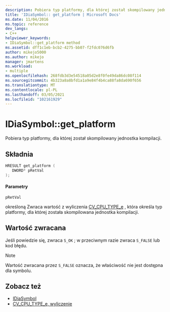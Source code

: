 ```yaml
---
description: Pobiera typ platformy, dla której został skompilowany jednostka kompilacji.
title: 'IDiaSymbol:: get_platform | Microsoft Docs'
ms.date: 11/04/2016
ms.topic: reference
dev_langs:
- C++
helpviewer_keywords:
- IDiaSymbol::get_platform method
ms.assetid: dff1c1eb-bcb2-4275-bb07-f2fdc076d6fb
author: mikejo5000
ms.author: mikejo
manager: jmartens
ms.workload:
- multiple
ms.openlocfilehash: 268fdb3d3e54518a05d2e8f0fe49da86dc08f114
ms.sourcegitcommit: 4b323a8a8bfd1a1a9e84f4b4ca88fa8da690f656
ms.translationtype: MT
ms.contentlocale: pl-PL
ms.lasthandoff: 03/05/2021
ms.locfileid: "102161929"
---
```

# <a name="idiasymbolget_platform"></a>IDiaSymbol::get_platform
Pobiera typ platformy, dla której został skompilowany jednostka kompilacji.

## <a name="syntax"></a>Składnia

```C++
HRESULT get_platform ( 
   DWORD* pRetVal
);
```

#### <a name="parameters"></a>Parametry
 `pRetVal`

określoną Zwraca wartość z wyliczenia [CV_CPU_TYPE_e](../../debugger/debug-interface-access/cv-cpu-type-e.md) , która określa typ platformy, dla której została skompilowana jednostka kompilacji.

## <a name="return-value"></a>Wartość zwracana
 Jeśli powiedzie się, zwraca `S_OK` ; w przeciwnym razie zwraca `S_FALSE` lub kod błędu.

> [!NOTE]
> Wartość zwracana przez `S_FALSE` oznacza, że właściwość nie jest dostępna dla symbolu.

## <a name="see-also"></a>Zobacz też
- [IDiaSymbol](../../debugger/debug-interface-access/idiasymbol.md)
- [CV_CPU_TYPE_e, wyliczenie](../../debugger/debug-interface-access/cv-cpu-type-e.md)
